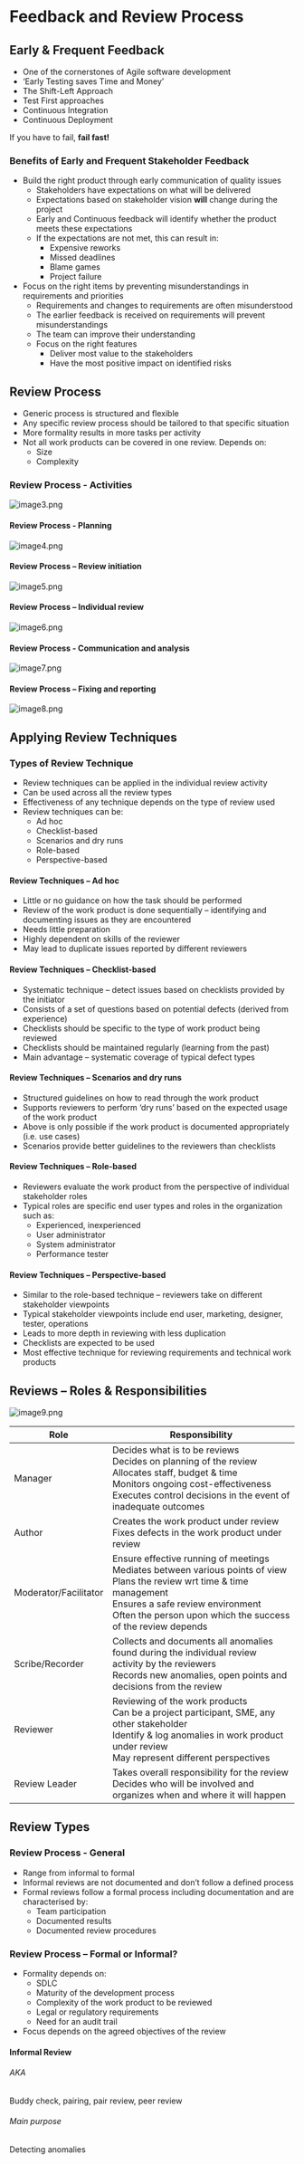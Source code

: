 # Feedback and Review Process

## Early & Frequent Feedback

* One of the cornerstones of Agile software development
* ‘Early Testing saves Time and Money’
* The Shift-Left Approach
* Test First approaches
* Continuous Integration
* Continuous Deployment

If you have to fail, **fail fast!**

### Benefits of Early and Frequent Stakeholder Feedback

* Build the right product through early communication of quality issues
  * Stakeholders have expectations on what will be delivered
  * Expectations based on stakeholder vision **will** change during the project
  * Early and Continuous feedback will identify whether the product meets these expectations
  * If the expectations are not met, this can result in:
    * Expensive reworks
    * Missed deadlines
    * Blame games
    * Project failure
* Focus on the right items by preventing misunderstandings in requirements and priorities
  * Requirements and changes to requirements are often misunderstood
  * The earlier feedback is received on requirements will prevent misunderstandings
  * The team can improve their understanding
  * Focus on the right features
    * Deliver most value to the stakeholders
    * Have the most positive impact on identified risks

## Review Process

* Generic process is structured and flexible
* Any specific review process should be tailored to that specific situation
* More formality results in more tasks per activity
* Not all work products can be covered in one review. Depends on:
  * Size
  * Complexity

### Review Process - Activities

![image3.png](assets/image3.png)

#### Review Process - Planning

![image4.png](assets/image4.png)

#### Review Process – Review initiation

![image5.png](assets/image5.png)

#### Review Process – Individual review

![image6.png](assets/image6.png)

#### Review Process - Communication and analysis

![image7.png](assets/image7.png)

#### Review Process – Fixing and reporting

![image8.png](assets/image8.png)

## Applying Review Techniques

### Types of Review Technique

* Review techniques can be applied in the individual review activity
* Can be used across all the review types
* Effectiveness of any technique depends on the type of review used
* Review techniques can be:
  * Ad hoc
  * Checklist-based
  * Scenarios and dry runs
  * Role-based
  * Perspective-based

#### Review Techniques – Ad hoc

* Little or no guidance on how the task should be performed
* Review of the work product is done sequentially – identifying and documenting issues as they are encountered
* Needs little preparation
* Highly dependent on skills of the reviewer
* May lead to duplicate issues reported by different reviewers

#### Review Techniques – Checklist-based

* Systematic technique – detect issues based on checklists provided by the initiator
* Consists of a set of questions based on potential defects (derived from experience)
* Checklists should be specific to the type of work product being reviewed
* Checklists should be maintained regularly (learning from the past)
* Main advantage – systematic coverage of typical defect types

#### Review Techniques – Scenarios and dry runs

* Structured guidelines on how to read through the work product
* Supports reviewers to perform ‘dry runs’ based on the expected usage of the work product
* Above is only possible if the work product is documented appropriately (i.e. use cases)
* Scenarios provide better guidelines to the reviewers than checklists

#### Review Techniques – Role-based

* Reviewers evaluate the work product from the perspective of individual stakeholder roles
* Typical roles are specific end user types and roles in the organization such as:
  * Experienced, inexperienced
  * User administrator
  * System administrator
  * Performance tester

#### Review Techniques – Perspective-based

* Similar to the role-based technique – reviewers take on different stakeholder viewpoints
* Typical stakeholder viewpoints include end user, marketing, designer, tester, operations
* Leads to more depth in reviewing with less duplication
* Checklists are expected to be used
* Most effective technique for reviewing requirements and technical work products

## Reviews – Roles & Responsibilities

![image9.png](assets/image9.png)


| Role                  | Responsibility                                                                                                                                                                                                                           |
| --------------------- | ---------------------------------------------------------------------------------------------------------------------------------------------------------------------------------------------------------------------------------------- |
| Manager               | Decides what is to be reviews<br/>Decides on planning of the review<br/>Allocates staff, budget & time<br/>Monitors ongoing cost-effectiveness<br/>Executes control decisions in the event of inadequate outcomes                        |
| Author                | Creates the work product under review<br/>Fixes defects in the work product under review                                                                                                                                                 |
| Moderator/Facilitator | Ensure effective running of meetings<br/>Mediates between various points of view<br/>Plans the review wrt time & time management<br/>Ensures a safe review environment<br/>Often the person upon which the success of the review depends |
| Scribe/Recorder       | Collects and documents all anomalies found during the individual review activity by the reviewers<br/>Records new anomalies, open points and decisions from the review                                                                   |
| Reviewer              | Reviewing of the work products<br/>Can be a project participant, SME, any other stakeholder<br/>Identify & log anomalies in work product under review<br/>May represent different perspectives                                           |
| Review Leader         | Takes overall responsibility for the review<br/> Decides who will be involved and organizes when and where it will happen                                                                                                                |

## Review Types

### Review Process - General

* Range from informal to formal
* Informal reviews are not documented and don’t follow a defined process
* Formal reviews follow a formal process including documentation and are characterised by:
  * Team participation
  * Documented results
  * Documented review procedures

### Review Process – Formal or Informal?

* Formality depends on:
  * SDLC
  * Maturity of the development process
  * Complexity of the work product to be reviewed
  * Legal or regulatory requirements
  * Need for an audit trail
* Focus depends on the agreed objectives of the review

#### Informal Review
###### AKA
Buddy check, pairing, pair review, peer review
###### Main purpose
Detecting anomalies
